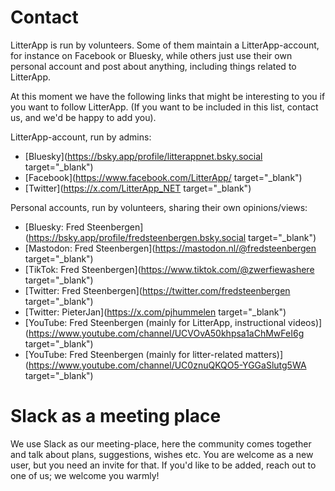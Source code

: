 # Contact

LitterApp is run by volunteers. Some of them maintain a LitterApp-account, for instance on Facebook or Bluesky, while others just use their own personal account and post about anything, including things related to LitterApp.

At this moment we have the following links that might be interesting to you if you want to follow LitterApp. (If you want to be included in this list, contact us, and we'd be happy to add you).

LitterApp-account, run by admins:

- [Bluesky](https://bsky.app/profile/litterappnet.bsky.social target="_blank")
- [Facebook](https://www.facebook.com/LitterApp/ target="_blank")
- [Twitter](https://x.com/LitterApp_NET target="_blank")


Personal accounts, run by volunteers, sharing their own opinions/views:

- [Bluesky: Fred Steenbergen](https://bsky.app/profile/fredsteenbergen.bsky.social target="_blank")
- [Mastodon: Fred Steenbergen](https://mastodon.nl/@fredsteenbergen target="_blank")
- [TikTok: Fred Steenbergen](https://www.tiktok.com/@zwerfiewashere target="_blank")
- [Twitter: Fred Steenbergen](https://twitter.com/fredsteenbergen target="_blank")
- [Twitter: PieterJan](https://x.com/pjhummelen target="_blank")
- [YouTube: Fred Steenbergen (mainly for LitterApp, instructional videos)](https://www.youtube.com/channel/UCVOvA50khpsa1aChMwFeI6g target="_blank")
- [YouTube: Fred Steenbergen (mainly for litter-related matters)](https://www.youtube.com/channel/UC0znuQKQO5-YGGaSlutg5WA target="_blank")

# Slack as a meeting place
We use Slack as our meeting-place, here the community comes together and talk about plans, suggestions, wishes etc. You are welcome as a new user, but you need an invite for that. If you'd like to be added, reach out to one of us; we welcome you warmly!
